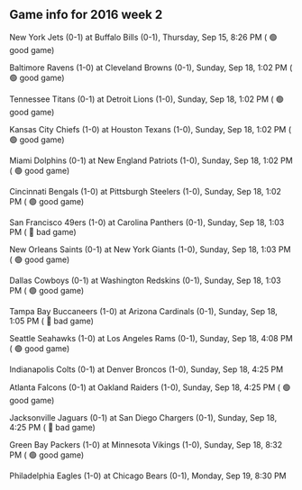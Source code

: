 ## Game info for 2016 week 2
New York Jets (0-1) at Buffalo Bills (0-1), Thursday, Sep 15, 8:26 PM (	:green_circle: good game)



Baltimore Ravens (1-0) at Cleveland Browns (0-1), Sunday, Sep 18, 1:02 PM (	:green_circle: good game)

Tennessee Titans (0-1) at Detroit Lions (1-0), Sunday, Sep 18, 1:02 PM (	:green_circle: good game)

Kansas City Chiefs (1-0) at Houston Texans (1-0), Sunday, Sep 18, 1:02 PM (	:green_circle: good game)

Miami Dolphins (0-1) at New England Patriots (1-0), Sunday, Sep 18, 1:02 PM (	:green_circle: good game)

Cincinnati Bengals (1-0) at Pittsburgh Steelers (1-0), Sunday, Sep 18, 1:02 PM (	:green_circle: good game)

San Francisco 49ers (1-0) at Carolina Panthers (0-1), Sunday, Sep 18, 1:03 PM (	:red_circle: bad game)

New Orleans Saints (0-1) at New York Giants (1-0), Sunday, Sep 18, 1:03 PM (	:green_circle: good game)

Dallas Cowboys (0-1) at Washington Redskins (0-1), Sunday, Sep 18, 1:03 PM (	:green_circle: good game)

Tampa Bay Buccaneers (1-0) at Arizona Cardinals (0-1), Sunday, Sep 18, 1:05 PM (	:red_circle: bad game)



Seattle Seahawks (1-0) at Los Angeles Rams (0-1), Sunday, Sep 18, 4:08 PM (	:green_circle: good game)

Indianapolis Colts (0-1) at Denver Broncos (1-0), Sunday, Sep 18, 4:25 PM

Atlanta Falcons (0-1) at Oakland Raiders (1-0), Sunday, Sep 18, 4:25 PM (	:green_circle: good game)

Jacksonville Jaguars (0-1) at San Diego Chargers (0-1), Sunday, Sep 18, 4:25 PM (	:red_circle: bad game)



Green Bay Packers (1-0) at Minnesota Vikings (1-0), Sunday, Sep 18, 8:32 PM (	:green_circle: good game)



Philadelphia Eagles (1-0) at Chicago Bears (0-1), Monday, Sep 19, 8:30 PM

